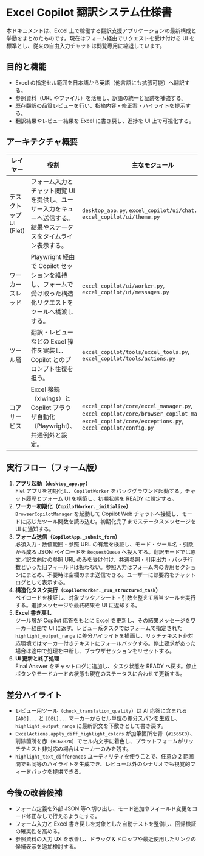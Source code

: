 ﻿# Excel Copilot 翻訳システム仕様書

本ドキュメントは、Excel 上で稼働する翻訳支援アプリケーションの最新構成と挙動をまとめたものです。現在はフォーム経由でリクエストを受け付ける UI を標準とし、従来の自由入力チャットは閲覧専用に縮退しています。

## 目的と機能

- Excel の指定セル範囲を日本語から英語（他言語にも拡張可能）へ翻訳する。
- 参照資料（URL やファイル）を活用し、訳語の統一と証跡を補強する。
- 既存翻訳の品質レビューを行い、指摘内容・修正案・ハイライトを提示する。
- 翻訳結果やレビュー結果を Excel に書き戻し、進捗を UI 上で可視化する。

## アーキテクチャ概要

| レイヤー | 役割 | 主なモジュール |
| --- | --- | --- |
| デスクトップ UI (Flet) | フォーム入力とチャット閲覧 UI を提供し、ユーザー入力をキューへ送信する。結果やステータスをタイムライン表示する。 | `desktop_app.py`, `excel_copilot/ui/chat.py`, `excel_copilot/ui/theme.py` |
| ワーカースレッド | Playwright 経由で Copilot セッションを維持し、フォームで受け取った構造化リクエストをツールへ橋渡しする。 | `excel_copilot/ui/worker.py`, `excel_copilot/ui/messages.py` |
| ツール層 | 翻訳・レビューなどの Excel 操作を実装し、Copilot とのプロンプト往復を担う。 | `excel_copilot/tools/excel_tools.py`, `excel_copilot/tools/actions.py` |
| コアサービス | Excel 接続（xlwings）と Copilot ブラウザ自動化（Playwright）、共通例外と設定。 | `excel_copilot/core/excel_manager.py`, `excel_copilot/core/browser_copilot_manager.py`, `excel_copilot/core/exceptions.py`, `excel_copilot/config.py` |

## 実行フロー（フォーム版）

1. **アプリ起動（`desktop_app.py`）**  
   Flet アプリを初期化し、`CopilotWorker` をバックグラウンド起動する。チャット履歴とフォーム UI を構築し、初期状態を READY に設定する。
2. **ワーカー初期化（`CopilotWorker._initialize`）**  
   `BrowserCopilotManager` を起動して Copilot Web チャットへ接続し、モードに応じたツール関数を読み込む。初期化完了までステータスメッセージを UI に通知する。
3. **フォーム送信（`CopilotApp._submit_form`）**  
   必須入力・数値範囲・参照 URL の有無を検証し、モード・ツール名・引数から成る JSON ペイロードを `RequestQueue` へ投入する。翻訳モードでは原文／訳文向けの参照 URL のみを受け付け、共通参照・引用出力・バッチ行数といった旧フィールドは扱わない。参照入力はフォーム内の専用セクションにまとめ、不要時は空欄のまま送信できる。ユーザーには要約をチャットログとして表示する。
4. **構造化タスク実行（`CopilotWorker._run_structured_task`）**  
   ペイロードを検証し、対象ブック／シート・引数を整えて該当ツールを実行する。進捗メッセージや最終結果を UI に返却する。
5. **Excel 書き戻し**  
   ツール層が Copilot 応答をもとに Excel を更新し、その結果メッセージをワーカー経由で UI に返す。レビュー系タスクではフォームで指定された `highlight_output_range` に差分ハイライトを描画し、リッチテキスト非対応環境ではマーカー付きテキストにフォールバックする。停止要求があった場合は途中で処理を中断し、ブラウザセッションをリセットする。
6. **UI 更新と終了処理**  
   Final Answer をチャットログに追加し、タスク状態を READY へ戻す。停止ボタンやモードカードの状態も現在のステータスに合わせて更新する。

## 差分ハイライト

- レビュー用ツール（`check_translation_quality`）は AI 応答に含まれる `[ADD]...` と `[DEL]...` マーカーからセル単位の差分スパンを生成し、`highlight_output_range` に最新訳文を下敷きとして書き戻す。
- `ExcelActions.apply_diff_highlight_colors` が加筆箇所を青（`#1565C0`）、削除箇所を赤（`#C62828`）でセル内文字に着色し、プラットフォームがリッチテキスト非対応の場合はマーカーのみを残す。
- `highlight_text_differences` ユーティリティを使うことで、任意の 2 範囲間でも同等のハイライトを生成でき、レビュー以外のシナリオでも視覚的フィードバックを提供できる。

## 今後の改善候補

- フォーム定義を外部 JSON 等へ切り出し、モード追加やフィールド変更をコード修正なしで行えるようにする。
- フォーム入力と Excel 書き戻しを対象とした自動テストを整備し、回帰検証の確実性を高める。
- 参照資料の入力 UX を改善し、ドラッグ＆ドロップや最近使用したリンクの候補表示を追加検討する。
